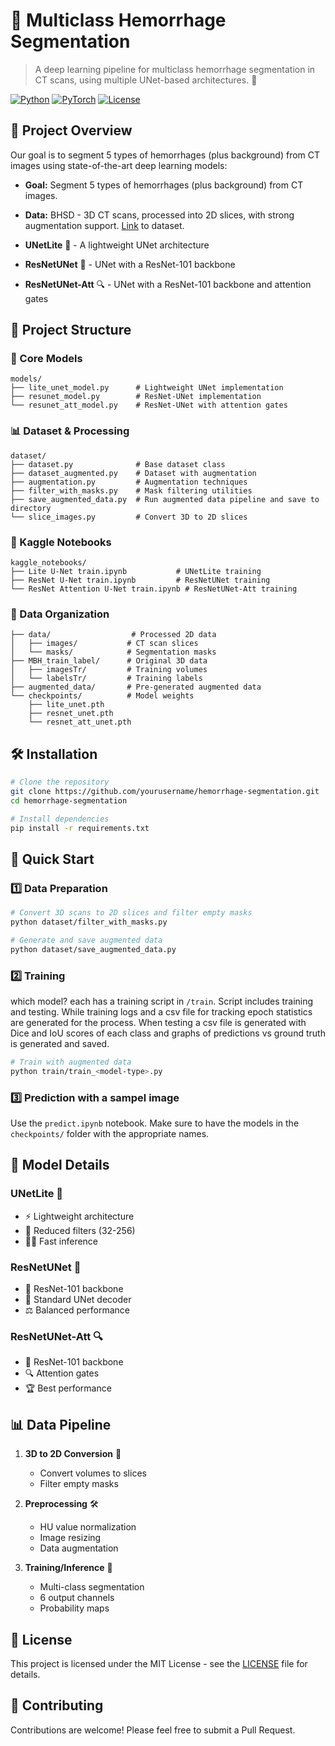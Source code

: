 # 🧠 Multiclass Hemorrhage Segmentation

> A deep learning pipeline for multiclass hemorrhage segmentation in CT scans, using multiple UNet-based architectures. 🏥

[![Python](https://img.shields.io/badge/Python-3.8%2B-blue)](https://www.python.org/)
[![PyTorch](https://img.shields.io/badge/PyTorch-1.8%2B-red)](https://pytorch.org/)
[![License](https://img.shields.io/badge/License-MIT-green)](LICENSE)

## 🎯 Project Overview

Our goal is to segment 5 types of hemorrhages (plus background) from CT images using state-of-the-art deep learning models:

- **Goal:** Segment 5 types of hemorrhages (plus background) from CT images.

- **Data:** BHSD - 3D CT scans, processed into 2D slices, with strong augmentation support. [Link](https://huggingface.co/datasets/mbhseg/mbhseg24) to dataset.

- **UNetLite** 🚀 - A lightweight UNet architecture
- **ResNetUNet** 🧩 - UNet with a ResNet-101 backbone
- **ResNetUNet-Att** 🔍 - UNet with a ResNet-101 backbone and attention gates

## 📁 Project Structure

### 🧮 Core Models
```
models/
├── lite_unet_model.py      # Lightweight UNet implementation
├── resunet_model.py        # ResNet-UNet implementation
└── resunet_att_model.py    # ResNet-UNet with attention gates
```

### 📊 Dataset & Processing
```
dataset/
├── dataset.py              # Base dataset class
├── dataset_augmented.py    # Dataset with augmentation
├── augmentation.py         # Augmentation techniques
├── filter_with_masks.py    # Mask filtering utilities
├── save_augmented_data.py  # Run augmented data pipeline and save to directory
└── slice_images.py         # Convert 3D to 2D slices
```

### 📓 Kaggle Notebooks
```
kaggle_notebooks/
├── Lite U-Net train.ipynb           # UNetLite training
├── ResNet U-Net train.ipynb         # ResNetUNet training
└── ResNet Attention U-Net train.ipynb # ResNetUNet-Att training
```

### 📂 Data Organization
```
├── data/                  # Processed 2D data
│   ├── images/           # CT scan slices
│   └── masks/            # Segmentation masks
├── MBH_train_label/      # Original 3D data
│   ├── imagesTr/         # Training volumes
│   └── labelsTr/         # Training labels
├── augmented_data/       # Pre-generated augmented data
└── checkpoints/          # Model weights
    ├── lite_unet.pth
    ├── resnet_unet.pth
    └── resnet_att_unet.pth
```

## 🛠️ Installation

```bash
# Clone the repository
git clone https://github.com/yourusername/hemorrhage-segmentation.git
cd hemorrhage-segmentation

# Install dependencies
pip install -r requirements.txt
```

## 🚀 Quick Start

### 1️⃣ Data Preparation
```bash
# Convert 3D scans to 2D slices and filter empty masks
python dataset/filter_with_masks.py

# Generate and save augmented data
python dataset/save_augmented_data.py
```

### 2️⃣ Training
which model? each has a training script in `/train`. Script includes training and testing. While training logs and a csv file for tracking epoch statistics are generated for the process. When testing a csv file is generated with Dice and IoU scores of each class and graphs of predictions vs ground truth is generated and saved.
```bash
# Train with augmented data
python train/train_<model-type>.py
```

### 3️⃣ Prediction with a sampel image
Use the `predict.ipynb` notebook. Make sure to have the models in the `checkpoints/` folder with the appropriate names. 

## 🧠 Model Details

### UNetLite 🚀
- ⚡ Lightweight architecture
- 🔢 Reduced filters (32-256)
- 🏃‍♂️ Fast inference

### ResNetUNet 🧩
- 🎯 ResNet-101 backbone
- 🔄 Standard UNet decoder
- ⚖️ Balanced performance

### ResNetUNet-Att 🔍
- 🎯 ResNet-101 backbone
- 🔍 Attention gates
- 🏆 Best performance

## 📊 Data Pipeline

1. **3D to 2D Conversion** 🔄
   - Convert volumes to slices
   - Filter empty masks

2. **Preprocessing** 🛠️
   - HU value normalization
   - Image resizing
   - Data augmentation

3. **Training/Inference** 🧠
   - Multi-class segmentation
   - 6 output channels
   - Probability maps

## 📝 License

This project is licensed under the MIT License - see the [LICENSE](LICENSE) file for details.

## 👥 Contributing

Contributions are welcome! Please feel free to submit a Pull Request.